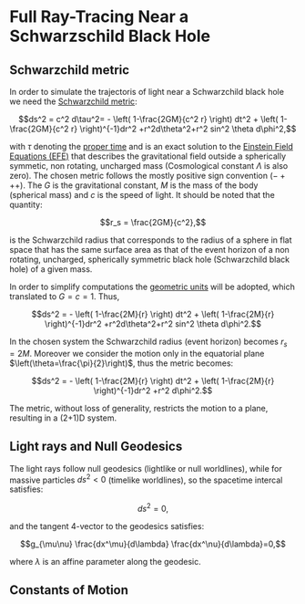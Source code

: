 # Full Ray-Tracing Near a Schwarzschild Black Hole
## Schwarzchild metric
In order to simulate the trajectoris of light near a Schwarzchild black hole we need the [Schwarzchild metric](https://en.wikipedia.org/wiki/Schwarzschild_metric):

$$ds^2 = c^2 d\tau^2= - \left( 1-\frac{2GM}{c^2 r} \right) dt^2 + \left( 1-\frac{2GM}{c^2 r} \right)^{-1}dr^2 +r^2d\theta^2+r^2 sin^2 \theta d\phi^2,$$

with $\tau$ denoting the [proper time](https://en.wikipedia.org/wiki/Proper_time) and is an exact solution to the [Einstein Field Equations (EFE)](https://en.wikipedia.org/wiki/Einstein_field_equations) that describes the gravitational field outside a spherically symmetic, non rotating, uncharged mass (Cosmological constant $\Lambda$ is also zero). The chosen metric follows the mostly positive sign convention $(-+++)$. The $G$ is the gravitational constant, $M$ is the mass of the body (spherical mass) and $c$ is the speed of light. It should be noted that the quantity:

$$r_s = \frac{2GM}{c^2},$$

is the Schwarzchild radius that corresponds to the radius of a sphere in flat space that has the same surface area as that of the event horizon of a non rotating, uncharged, spherically symmetric black hole (Schwarzchild black hole) of a given mass.

In order to simplify computations the [geometric units](https://en.wikipedia.org/wiki/Geometrized_unit_system) will be adopted, which translated to $G=c=1$. Thus,

$$ds^2 = - \left( 1-\frac{2M}{r} \right) dt^2 + \left( 1-\frac{2M}{r} \right)^{-1}dr^2 +r^2d\theta^2+r^2 sin^2 \theta d\phi^2.$$

In the chosen system the Schwarzchild radius (event horizon) becomes $r_s = 2M$. Moreover we consider the motion only in the equatorial plane $\left(\theta=\frac{\pi}{2}\right)$, thus the metric becomes:

$$ds^2 = - \left( 1-\frac{2M}{r} \right) dt^2 + \left( 1-\frac{2M}{r} \right)^{-1}dr^2 +r^2 d\phi^2.$$

The metric, without loss of generality, restricts the motion to a plane, resulting in a (2+1)D system.

## Light rays and Null Geodesics

The light rays follow null geodesics (lightlike or null worldlines), while for massive particles $ds^2<0$ (timelike worldlines), so the spacetime intercal satisfies:

$$ds^2 = 0,$$

and the tangent $4$-vector to the geodesics satisfies:

$$g_{\mu\nu} \frac{dx^\mu}{d\lambda} \frac{dx^\nu}{d\lambda}=0,$$

where $\lambda$ is an affine parameter along the geodesic.

## Constants of Motion

